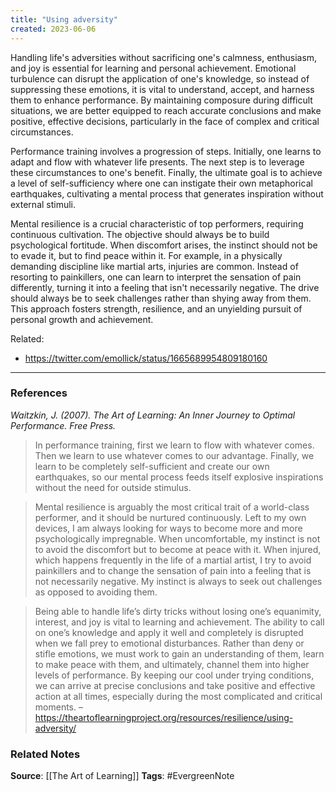 ```yaml
---
title: "Using adversity"
created: 2023-06-06
---
```


Handling life's adversities without sacrificing one's calmness, enthusiasm, and joy is essential for learning and personal achievement. Emotional turbulence can disrupt the application of one's knowledge, so instead of suppressing these emotions, it is vital to understand, accept, and harness them to enhance performance. By maintaining composure during difficult situations, we are better equipped to reach accurate conclusions and make positive, effective decisions, particularly in the face of complex and critical circumstances.

Performance training involves a progression of steps. Initially, one learns to adapt and flow with whatever life presents. The next step is to leverage these circumstances to one's benefit. Finally, the ultimate goal is to achieve a level of self-sufficiency where one can instigate their own metaphorical earthquakes, cultivating a mental process that generates inspiration without external stimuli.

Mental resilience is a crucial characteristic of top performers, requiring continuous cultivation. The objective should always be to build psychological fortitude. When discomfort arises, the instinct should not be to evade it, but to find peace within it. For example, in a physically demanding discipline like martial arts, injuries are common. Instead of resorting to painkillers, one can learn to interpret the sensation of pain differently, turning it into a feeling that isn't necessarily negative. The drive should always be to seek challenges rather than shying away from them. This approach fosters strength, resilience, and an unyielding pursuit of personal growth and achievement.

Related: 
- https://twitter.com/emollick/status/1665689954809180160

---
### References

*Waitzkin, J. (2007). The Art of Learning: An Inner Journey to Optimal Performance. Free Press.*

> In performance training, first we learn to flow with whatever comes. Then we learn to use whatever comes to our advantage. Finally, we learn to be completely self-sufficient and create our own earthquakes, so our mental process feeds itself explosive inspirations without the need for outside stimulus.

> Mental resilience is arguably the most critical trait of a world-class performer, and it should be nurtured continuously. Left to my own devices, I am always looking for ways to become more and more psychologically impregnable. When uncomfortable, my instinct is not to avoid the discomfort but to become at peace with it. When injured, which happens frequently in the life of a martial artist, I try to avoid painkillers and to change the sensation of pain into a feeling that is not necessarily negative. My instinct is always to seek out challenges as opposed to avoiding them.

> Being able to handle life’s dirty tricks without losing one’s equanimity, interest, and joy is vital to learning and achievement. The ability to call on one’s knowledge and apply it well and completely is disrupted when we fall prey to emotional disturbances. Rather than deny or stifle emotions, we must work to gain an understanding of them, learn to make peace with them, and ultimately, channel them into higher levels of performance. By keeping our cool under trying conditions, we can arrive at precise conclusions and take positive and effective action at all times, especially during the most complicated and critical moments. – https://theartoflearningproject.org/resources/resilience/using-adversity/


### Related Notes
**Source**: [[The Art of Learning]]
**Tags**: #EvergreenNote
